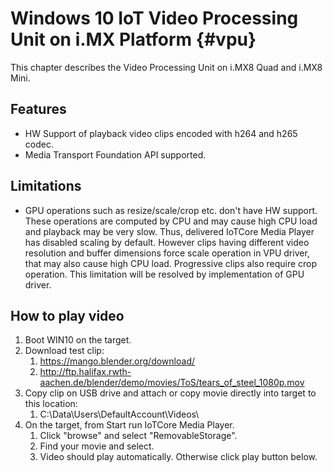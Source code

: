 Windows 10 IoT Video Processing Unit on i.MX Platform {#vpu}
==============

This chapter describes the Video Processing Unit on i.MX8 Quad and i.MX8 Mini.

## Features
   * HW Support of playback video clips encoded with h264 and h265 codec.
   * Media Transport Foundation API supported.

## Limitations
   * GPU operations such as resize/scale/crop etc. don't have HW support. These 
     operations are computed by CPU and may cause high CPU load and playback may be very slow.
     Thus, delivered IoTCore Media Player has disabled scaling by default. However clips having 
     different  video resolution and buffer dimensions force scale operation in VPU driver, 
     that may also cause high CPU load. Progressive clips also require crop operation. 
     This limitation will be resolved by implementation of GPU driver.
 
## How to play video

  1. Boot WIN10 on the target. 
  1. Download test clip:  
     1. https://mango.blender.org/download/
     2. http://ftp.halifax.rwth-aachen.de/blender/demo/movies/ToS/tears_of_steel_1080p.mov
  1. Copy clip on USB drive and attach or copy movie directly into target to this location:
     1. C:\Data\Users\DefaultAccount\Videos\
  1. On the target, from Start run IoTCore Media Player. 
     1. Click "browse" and select "RemovableStorage".
     2. Find your movie and select. 
     3. Video should play automatically. Otherwise click play button below. 
  
     